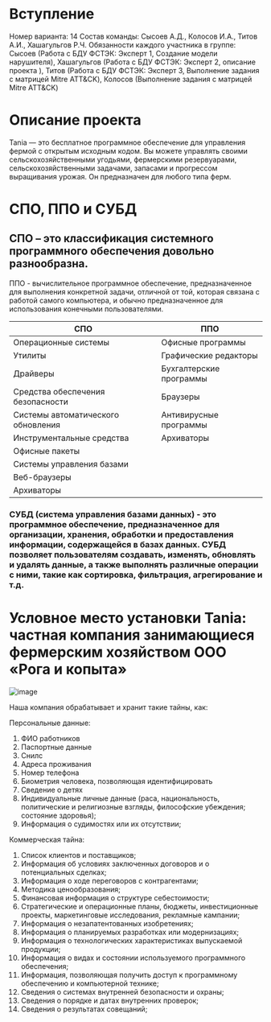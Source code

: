 # Вступление
Номер варианта: 14
Состав команды: Сысоев А.Д., Колосов И.А., Титов А.И., Хашагульгов Р.Ч.
Обязанности каждого участника в группе: Сысоев (Работа с БДУ ФСТЭК: Эксперт 1, Создание модели нарушителя), Хашагульгов (Работа с БДУ ФСТЭК: Эксперт 2, описание проекта ), Титов (Работа с БДУ ФСТЭК: Эксперт 3, Выполнение задания с матрицей Mitre ATT&CK), Колосов (Выполнение задания с матрицей Mitre ATT&CK)

# Описание проекта
Tania — это бесплатное программное обеспечение для управления фермой с открытым исходным кодом. Вы можете управлять своими сельскохозяйственными угодьями, фермерскими резервуарами, сельскохозяйственными задачами, запасами и прогрессом выращивания урожая. Он предназначен для любого типа ферм.

# СПО, ППО и СУБД
## СПО – это классификация системного программного обеспечения довольно разнообразна.  
ППО - вычислительное программное обеспечение, предназначенное для выполнения конкретной задачи, отличной от той, которая связана с работой самого компьютера, и обычно предназначенное для использования конечными пользователями.

| СПО | ППО |
| --- |---- |
|Операционные системы|Офисные программы|
|Утилиты|Графические редакторы|
|Драйверы|Бухгалтерские программы|
|Средства обеспечения безопасности|Браузеры |
|Системы автоматического обновления|Антивирусные программы |
|Инструментальные средства|Архиваторы |
|Офисные пакеты ||
|Системы управления базами||
|Веб-браузеры||
|Архиваторы||  

### СУБД (система управления базами данных) - это программное обеспечение, предназначенное для организации, хранения, обработки и предоставления информации, содержащейся в базах данных. СУБД позволяет пользователям создавать, изменять, обновлять и удалять данные, а также выполнять различные операции с ними, такие как сортировка, фильтрация, агрегирование и т.д.  

# Условное место установки Tania: частная компания занимающиеся фермерским хозяйством ООО «Рога и копыта»  

![image](https://github.com/sysoevad/student-s-practice/assets/115942777/f83ec77d-def0-4143-b1d7-33f0838505d8)



Наша компания обрабатывает и хранит такие тайны, как:  

Персональные данные:
1.	ФИО работников
2.	Паспортные данные
3.	Снилс 
4.	Адреса проживания 
5.	Номер телефона
6.	Биометрия человека, позволяющая идентифицировать 
7.	Сведение о детях
8.	Индивидуальные личные данные (раса, национальность, политические и религиозные взгляды, философские убеждения; состояние здоровья);
9.	Информация о судимостях или их отсутствии;


Коммерческая тайна:
1.	Список клиентов и поставщиков;
2.	Информация об условиях заключенных договоров и о потенциальных сделках;
3.	Информация о ходе переговоров с контрагентами;
4.	Методика ценообразования;
5.	Финансовая информация о структуре себестоимости;
6.	Стратегические и операционные планы, бюджеты, инвестиционные проекты, маркетинговые исследования, рекламные кампании;
7.	Информация о незапатентованных изобретениях;
8.	Информация о планируемых разработках или модернизациях;
9.	Информация о технологических характеристиках выпускаемой продукции;
10.	Информация о видах и состоянии используемого программного обеспечения;
11.	Информация, позволяющая получить доступ к программному обеспечению и компьютерной технике;
12.	Сведения о системах внутренней безопасности и охраны;
13.	Сведения о порядке и датах внутренних проверок;
14.	Сведения о результатах совещаний;

